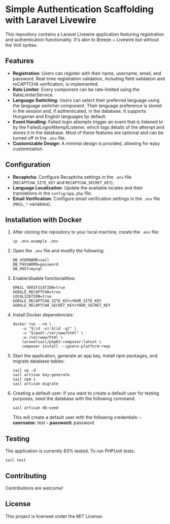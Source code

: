 # Simple Authentication Scaffolding with Laravel Livewire

This repository contains a Laravel Livewire application featuring registration and authentication functionality. It's akin to Breeze + Livewire but without the Volt syntax.

## Features

-   **Registration**: Users can register with their name, username, email, and password. Real-time registration validation, including field validation and reCAPTCHA verification, is implemented.
-   **Rate Limiter**: Every component can be rate-limited using the RateLimiterService.
-   **Language Switching**: Users can select their preferred language using the language switcher component. Their language preference is stored in the session and, if authenticated, in the database. It supports Hungarian and English languages by default.
-   **Event Handling**: Failed login attempts trigger an event that is listened to by the FailedLoginAttemptListener, which logs details of the attempt and stores it in the database. Most of these features are optional and can be turned off in the `.env` file.
-   **Customizable Design**: A minimal design is provided, allowing for easy customization.

## Configuration

-   **Recaptcha**: Configure Recaptcha settings in the `.env` file (`RECAPTCHA_SITE_KEY` and `RECAPTCHA_SECRET_KEY`).
-   **Language Localization**: Update the available locales and their translations in the `config/app.php` file.
-   **Email Verification**: Configure email verification settings in the `.env` file (`MAIL_*` variables).

## Installation with Docker

1. After cloning the repository to your local machine, create the `.env` file:

    ```
    cp .env.example .env
    ```

2. Open the `.env` file and modify the following:

    ```
    DB_USERNAME=sail
    DB_PASSWORD=password
    DB_HOST=mysql
    ```

3. Enable/disable functionalities:

    ```
    EMAIL_VERIFICATION=true
    GOOGLE_RECAPTCHA=true
    LOCALIZATION=true
    GOOGLE_RECAPTCHA_SITE_KEY=YOUR_SITE_KEY
    GOOGLE_RECAPTCHA_SECRET_KEY=YOUR_SECRET_KEY
    ```

4. Install Docker dependencies:

    ```
    docker run --rm \
        -u "$(id -u):$(id -g)" \
        -v "$(pwd):/var/www/html" \
        -w /var/www/html \
        laravelsail/php83-composer:latest \
        composer install --ignore-platform-reqs
    ```

5. Start the application, generate an app key, install npm packages, and migrate database tables:

    ```
    sail up -d
    sail artisan key:generate
    sail npm i
    sail artisan migrate
    ```

6. Creating a default user:
   If you want to create a default user for testing purposes, seed the database with the following command:

    ```
    sail artisan db:seed
    ```

    This will create a default user with the following credentials:
    **- username:** test
    **- password:** password

## Testing

The application is currently 83% tested. To run PHPUnit tests:

```
sail test
```

## Contributing

Contributions are welcome!

## License

This project is licensed under the MIT License.
